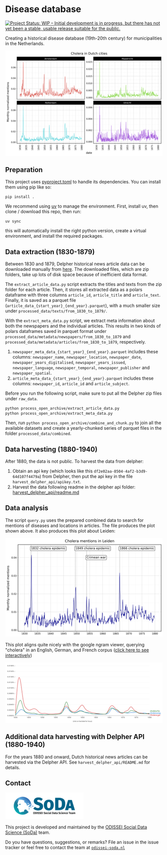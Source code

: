 # Disease database 
[![Project Status: WIP – Initial development is in progress, but there has not yet been a stable, usable release suitable for the public.](https://www.repostatus.org/badges/latest/wip.svg)](https://www.repostatus.org/#wip)

Creating a historical disease database (19th-20th century) for municipalities in the Netherlands.

![](img/cholera.png)

## Preparation

This project uses [pyproject.toml](pyproject.toml) to handle its dependencies. You can install them using pip like so:

```
pip install .
```

We recommend using [uv](https://github.com/astral-sh/uv) to manage the environment. First, install uv, then clone / download this repo, then run:

``` 
uv sync
```

this will automatically install the right python version, create a virtual environment, and install the required packages.

## Data extraction (1830-1879)
Between 1830 and 1879, Delpher historical news article data can be downloaded manually from [here](https://www.delpher.nl/over-delpher/delpher-open-krantenarchief/download-teksten-kranten-1618-1879#b1741).
The downloaded files, which are zip folders, take up lots of disk space because of inefficient data format.

The `extract_article_data.py` script extracts the titles and texts from the zip folder for each article.
Then, it stores all extracted data as a polars dataframe with three columns `article_id`, `article_title` and `article_text`.
Finally, it is saved as a parquet file (`article_data_{start_year}_{end_year}.parquet`), with a much smaller size under `processed_data/texts/from_1830_to_1879/`.

With the `extract_meta_data.py` script, we extract meta information about both the newspapers and the individual articles.
This results in two kinds of polars dataframes saved in parquet format under `processed_data/metadata/newspapers/from_1830_to_1879` and `processed_data/metadata/articles/from_1830_to_1879`, respectively.

1) `newspaper_meta_data_{start_year}_{end_year}.parquet` includes these columns: `newspaper_name`, `newspaper_location`,
   `newspaper_date`, `newspaper_years_digitalised`, `newspaper_years_issued`, `newspaper_language`, `newspaper_temporal`,
   `newspaper_publisher` and `newspaper_spatial`.
2) `article_meta_data_{start_year}_{end_year}.parquet` includes these columns: `newspaper_id`, `article_id` and `article_subject`.

Before you run the following script, make sure to put all the Delpher zip files under `raw_data`.

```
python process_open_archive/extract_article_data.py
python process_open_archive/extract_meta_data.py
```

Then, run `python process_open_archive/combine_and_chunk.py` to join all the available datasets and create a yearly-chunked series of parquet files in the folder `processed_data/combined`.

## Data harvesting (1880-1940)
After 1880, the data is not public. To harvest the data from delpher: 

1. Obtain an api key (which looks like this `df2e02aa-8504-4af2-b3d9-64d107f4479a`) from Delpher, then put the api key in the file `harvest_delpher_api/apikey.txt`.
2. Harvest the data following readme in the delpher api folder: [harvest_delpher_api/readme.md](./harvest_delpher_api/README.md)


## Data analysis
The script `query.py` uses the prepared combined data to search for mentions of diseases and locations in articles. The file produces the plot shown above. It also produces this plot about Leiden:

![](img/leiden.png)

This plot aligns quite nicely with the google ngram viewer, querying "cholera" in an English, German, and French corpus ([click here to see interactively](https://books.google.com/ngrams/graph?content=cholera%3Aeng%2CCholera%3Ager%2Cchol%C3%A9ra%3Afre&year_start=1830&year_end=1880&corpus=en&smoothing=0))

![](img/ngram_cholera.png)

## Additional data harvesting with Delpher API (1880-1940)
For the years 1880 and onward, Dutch historical news articles can be harvested via the Delpher API. 
See `harvest_delpher_api/README.md` for details. 

## Contact
<img src="./img/soda_logo.png" alt="SoDa logo" width="250px"/>

This project is developed and maintained by the [ODISSEI Social Data
Science (SoDa)](https://odissei-soda.nl) team.

Do you have questions, suggestions, or remarks? File an issue in the
issue tracker or feel free to contact the team at [`odissei-soda.nl`](https://odissei-soda.nl)

